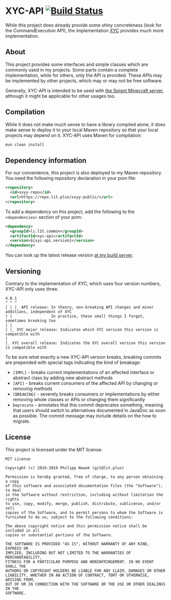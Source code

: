 XYC-API [![Build Status](https://ci.lit.plus/buildStatus/icon?job=public~xyc-api)](https://ci.lit.plus/job/public~xyc-api)
========

While this project does already provide some shiny concreteness (look for the CommandExecution API), the implementation [XYC](https://github.com/literalplus/xyc) provides much more implementation. 

About
------

This project provides some interfaces and simple classes which are commonly used in my projects.
Some parts contain a complete implementation, while for others, only the API is
provided. These APIs may be implemented by other projects, which may or may not be free software.

Generally, XYC-API is intended to be used with [the Spigot Minecraft server](https://spigotmc.org),
although it might be applicable for other usages too.

Compilation
-----------

While it does not make much sense to have a library compiled alone, it does make sense to deploy
it to your local Maven repository so that your local projects may depend on it. XYC-API uses Maven
for compilation:

````bash
mvn clean install
````

Dependency information
-----------------------

For our convenience, this project is also deployed to my Maven repository. You need the following
repository declaration in your pom file:

````xml
<repository>
  <id>xxyy-repo</id>
  <url>https://repo.lit.plus/xxyy-public/</url>
</repository>
````

To add a dependency on this project, add the following to the `<dependencies>` section of your pom:

````xml
<dependency>
  <groupId>li.l1t.common</groupId>
  <artifactId>xyc-api</artifactId>
  <version>${xyc-api.version}</version>
</dependency>
````

You can look up the latest release version [at my build server](https://ci.lit.plus/job/public~xyc-api).

Versioning
----------

Contrary to the implementation of XYC, which uses four version numbers, XYC-API only uses three.

````
4.0.1
^ ^ ^
| | |_ API release: In theory, non-breaking API changes and minor additions, independent of XYC
| |                 In practice, these small things I forgot, sometimes breaking too
| |
| |_ XYC major release: Indicates which XYC version this version is compatible with
|
|_ XYC overall release: Indicates the XYC overall version this version is compatible with
````

To be sure what exactly a new XYC-API version breaks, breaking commits are prepended with
special tags indicating the kind of breakage:

 * `[IMPL]` - breaks current implementations of an affected interface or abstract class
               by adding new abstract methods
 * `[API]` - breaks current consumers of the affected API by changing or removing methods
 * `[BREAKING]` - severely breaks consumers or implementations by either removing whole
               classes or APIs or changing them significantly
 * `Deprecate` - annotates that this commit deprecates something, meaning that users should
               switch to alternatives documented in JavaDoc as soon as possible. The commit
               message may include details on the how to migrate.

License
-------

This project is licensed under the MIT license:

````
MIT License

Copyright (c) 2016-2019 Philipp Nowak (git@lit.plus)

Permission is hereby granted, free of charge, to any person obtaining a copy
of this software and associated documentation files (the "Software"), to deal
in the Software without restriction, including without limitation the rights
to use, copy, modify, merge, publish, distribute, sublicense, and/or sell
copies of the Software, and to permit persons to whom the Software is
furnished to do so, subject to the following conditions:

The above copyright notice and this permission notice shall be included in all
copies or substantial portions of the Software.

THE SOFTWARE IS PROVIDED "AS IS", WITHOUT WARRANTY OF ANY KIND, EXPRESS OR
IMPLIED, INCLUDING BUT NOT LIMITED TO THE WARRANTIES OF MERCHANTABILITY,
FITNESS FOR A PARTICULAR PURPOSE AND NONINFRINGEMENT. IN NO EVENT SHALL THE
AUTHORS OR COPYRIGHT HOLDERS BE LIABLE FOR ANY CLAIM, DAMAGES OR OTHER
LIABILITY, WHETHER IN AN ACTION OF CONTRACT, TORT OR OTHERWISE, ARISING FROM,
OUT OF OR IN CONNECTION WITH THE SOFTWARE OR THE USE OR OTHER DEALINGS IN THE
SOFTWARE.
````
